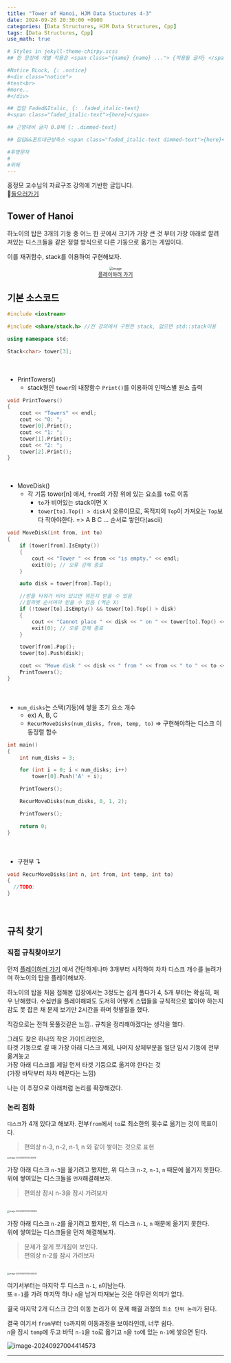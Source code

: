 ```yaml
---
title: "Tower of Hanoi, HJM Data Stuctures 4-3"
date: 2024-09-26 20:30:00 +0900
categories: [Data Structures, HJM Data Structures, Cpp]
tags: [Data Structures, Cpp]
use_math: true

# Styles in jekyll-theme-chirpy.scss
## 한 문장에 개별 적용은 <span class="{name} {name} ..."> {적용될 글자} </span> 형식으로 사용

#Notice BLock, {: .notice}
#<div class="notice">
#test<br>
#more..
#</div>

## 잡담 Faded&Italic, {: .faded_italic-text}
#<span class="faded_italic-text">{here}</span>

## 근방대비 글자 0.8배 {: .dimmed-text}

## 잡담&&폰트대근방축소 <span class="faded_italic-text dimmed-text">{here}</span>

#투명문자
#ㅤ
#위에
---
```


<div class="notice">
홍정모 교수님의 자료구조 강의에 기반한 글입니다.<br>
🌟<a href="https://honglab.co.kr/courses/data-structures" target="_blank">들으러가기</a>
</div>

## Tower of Hanoi

하노이의 탑은 3개의 기둥 중 어느 한 곳에서 크기가 가장 큰 것 부터 가장 아래로 깔려져있는 디스크들을 같은 정렬 방식으로 다른 기둥으로 옮기는 게임이다.

이를 재귀함수, stack를 이용하여 구현해보자.

<figure style="text-align: center; zoom:50%;">
    <img src="../../images/2024-09-26-TowerOfHanoi/image-20240926211223846.png" alt="image" style="max-width: 100%; height: auto;">
    <figcaption style="font-size: 24px; color: gray;"><a href="https://www.mathsisfun.com/games/towerofhanoi.html" target="_blank">플레이하러 가기</a>
    </figcaption>
</figure>




## 기본 소스코드



```c++
#include <iostream>

#include <share/stack.h> //전 강의에서 구현한 stack, 없으면 std::stack이용

using namespace std;

Stack<char> tower[3];
```

ㅤ

- PrintTowers()
  - stack형인 `tower`의 내장함수 `Print()`를 이용하여 인덱스별 원소 출력

```c++
void PrintTowers()
{
	cout << "Towers" << endl;
	cout << "0: ";
	tower[0].Print();
	cout << "1: ";
	tower[1].Print();
	cout << "2: ";
	tower[2].Print();
}
```

ㅤ

- MoveDisk()
  - 각 기둥<span class="faded_italic-text"> tower[n] </span>에서, `from`의 가장 위에 있는 요소를 `to`로 이동
    - `to`가 비어있는 stack이면 X
    - `tower[to].Top() > disk`시 오류이므로, 목적지의 `Top`이 가져오는 `Top`보다 작아야한다.
      => A B C ... 순서로 쌓인다<span class="faded_italic-text dimmed-text">(ascii)</span>

```c++
void MoveDisk(int from, int to)
{
	if (tower[from].IsEmpty())
	{
		cout << "Tower " << from << "is empty." << endl;
		exit(0); // 오류 강제 종료
	}

	auto disk = tower[from].Top();

	//받을 타워가 비어 있으면 뭐든지 받을 수 있음
	//알파벳 순서여야 받을 수 있음 (역순 X)
	if (!tower[to].IsEmpty() && tower[to].Top() > disk)
	{
		cout << "Cannot place " << disk << " on " << tower[to].Top() << endl;
		exit(0); // 오류 강제 종료
	}

	tower[from].Pop();
	tower[to].Push(disk);

	cout << "Move disk " << disk << " from " << from << " to " << to << endl;
	PrintTowers();
}
```

ㅤ

- `num_disks`는 스택(기둥)에 쌓을 초기 요소 개수
  - ex) A, B, C
  - `RecurMoveDisks(num_disks, from, temp, to)` => 구현해야하는 디스크 이동정렬 함수

```c++
int main()
{
	int num_disks = 3;

	for (int i = 0; i < num_disks; i++)
		tower[0].Push('A' + i);

	PrintTowers();

	RecurMoveDisks(num_disks, 0, 1, 2);

	PrintTowers();

	return 0;
}
```

ㅤ

- 구현부 ↴

```cpp
void RecurMoveDisks(int n, int from, int temp, int to)
{
  //TODO:
}
```

ㅤ

## 규칙 찾기

### 직접 규칙찾아보기

먼저 <a href="https://www.mathsisfun.com/games/towerofhanoi.html" target="_blank">플레이하러 가기</a> 에서 간단하게나마 3개부터 시작하여 차차 디스크 개수를 늘려가며 하노이의 탑을 플레이해보자.

하노이의 탑을 처음 접해본 입장에서는 3정도는 쉽게 풀다가 4, 5개 부터는 확실히, 매우 난해했다. 수십번을 플레이해봐도 도저히 어떻게 스탭들을 규칙적으로 밟아야 하는지 감도 못 잡은 채 문제 보기만 2시간을 하며 헛발질을 했다.

직감으로는 전혀 못풀것같은 느낌.. 규칙을 정리해야겠다는 생각을 했다.

<div class="notice">
그래도 찾은 하나의 작은 가이드라인은,<br>
타겟 기둥으로 갈 때 가장 아래 디스크 제외, 나머지 상체부분을 일단 임시 기둥에 전부 옮겨놓고<br>
가장 아래 디스크를 제일 먼저 타겟 기둥으로 옮겨야 한다는 것<br>
<span class="faded_italic-text dimmed-text">(가장 바닥부터 차차 메꾼다는 느낌)</span>
</div>

나는 이 추정으로 아래처럼 논리를 확장해갔다.

### 논리 점화

`디스크`가 4개 있다고 해보자. 전부`from`에서  `to`로 최소한의 횟수로 옮기는 것이 목표이다.

> 편의상 n-3, n-2, n-1, n 와 같이 쌓이는 것으로 표현

<img src="../../images/2024-09-26-TowerOfHanoi/image-20240927003230815.png" alt="image-20240927003230815" style="zoom:33%;" />

가장 아래 디스크 `n-3`을 옮기려고 봤지만, 위 디스크  `n-2`, `n-1`, `n` 때문에 옮기지 못한다.  
위에 쌓여있는 디스크들을 `먼저`해결해보자.

> 편의상 잠시 n-3을 잠시 가려보자

<br>

<img src="../../images/2024-09-26-TowerOfHanoi/image-20240927003332669.png" alt="image-20240927003332669" style="zoom:33%;" />

가장 아래 디스크 `n-2`를 옮기려고 봤지만, 위 디스크  `n-1`, `n` 때문에 옮기지 못한다.  
위에 쌓여있는 디스크들을 먼저 해결해보자.

> 문제가 잘게 쪼개짐이 보인다.  
> 편의상 n-2를 잠시 가려보자

<br>

<img src="../../images/2024-09-26-TowerOfHanoi/image-20240927003423933.png" alt="image-20240927003423933" style="zoom:33%;" />

여기서부터는 마지막 두 디스크 `n-1`, `n`이남는다.  
<span class="faded_italic-text dimmed-text">또 `n-1`를 가려 마지막 하나 `n`을 남겨 따져보는 것은 아무런 의미가 없다.</span>

결국 마지막 2개 디스크 간의 이동 논리가 이 문제 해결 과정의 `최소 단위 논리`가 된다.

결국 여기서 `from`부터 `to`까지의 이동과정을 보여라인데, 너무 쉽다.  
`n`을 잠시 `temp`에 두고 바닥 `n-1`을 `to`로 옮기고 `n`을 `to`에 있는 `n-1`에 쌓으면 된다.

![image-20240927004414573](../../images/2024-09-26-TowerOfHanoi/image-20240927004414573.png)

---

<!-- ### 관계식 세우기

위의 이동 논리는 디스크 이동의 `최소 논리 단위`이니 이동 양상을 관계식으로 세워보고  
다른 디스크의 개수 문제에서도 적용 되는지 따져보아 가설을 검증해나가는 귀납적 추론을 해봤다.



전제조건은 디스크의 개수는 2개일 때.  
아래 디스크를 `me`, 나머지 위의 디스크를 `head`, 시작점을 `f`, 임시 공간을  `tm`, 목적지를 `to`라고 하자.

![image-20240927012706352](../../images/2024-09-26-TowerOfHanoi/image-20240927012706352.png)

이때 각 3단계 마다 이루어지는 이동을 다음과 같이 정리해볼 수 있다.

> 1st : `head` → `tm`  
> 2nd: `me` → `to`  
> 3rd: `tm`에 있던 me → `to`  



- 그리고 다음을 관계식으로 세워봤다
  - 1st : `head` → `tm` 
  - 2nd : `me` → `to`  
  - 3rd  : `tm` → `to` <span class="faded_italic-text dimmed-text">tm에 있던 것이 to로 감</span>
  - \+ 기호는 단계 구분이다. 1st, 2nd, 3rd...

![IMG_1114](../../images/2024-09-26-TowerOfHanoi/image-20240927021418537.png)

---

### disk가 3개일 때 귀납추론 검증

<div class="flex-container">
    <img src="../../images/2024-09-26-TowerOfHanoi/image-20240927020456649.png" alt="설명" class="flex-image">
    <div class="flex-text">
여기서 가장 아래 디스크 n-2가 me이고,<br>나머지 윗 부분 n-1, n은 head이다.
    </div>
</div>

<br>

![image-20240927055334434](../../images/2024-09-26-TowerOfHanoi/image-20240927055334434.png)

> 첫 번째 단계 (i) 는 다음과 같이 전개된다. 첫째항에서 시작점에 디스크가 2개가 있으니 또 관계식을 적용해준다.  
> 여기선 첫째항, 셋째항에 또 관계식 적용이 가능하다.<span class="faded_italic-text dimmed-text">디스크 한 개의 이동들로 다 쪼갠다.</span>
>
> 항에서 또 관계식으로 분화하며 가지가 나듯이 이는 나중에 쓰게 될 재귀함수의 개념과 유사하다. 

<br>

![image-20240927032323076](../../images/2024-09-26-TowerOfHanoi/image-20240927032323076.png)

> (i)의 첫번째 항에 관계식을 또 적용하면 (ii)가 생긴다. 이는 재귀함수가 실행될 때 마다 스택이 쌓이는 것과 같다.
>
> 먼저 (i)의 첫째항인 (head<span class="faded_italic-text dimmed-text">from자리</span> → tm)이 (ii)에선 <f → to>로 대치된다.<span class="faded_italic-text dimmed-text">(i)의 (f→tm) ⇒ (ii)의 <f→to> = ... </span>   
> <span class="faded_italic-text dimmed-text">FLAGhead는 어차피 from에서 꺼내는 디스크이니 같다고 봐도 무방하다</span>
>
> 즉,  
>
> - (ii)의 f는 (i)의 f와 같다.  
> - (ii)의 to는 (i)의 tm와 같게 된다.<span class="faded_italic-text dimmed-text">(ii)에서 to로의 이동을 전역적으로 보면 원래의 tm에 이동한다는 말과 같다.</span>  
> - (ii)의 tm은 남는 (i)의 to와 같게 된다. <span class="faded_italic-text dimmed-text">어차피 f, to가 아니면 남는게 tm이다. + 일대일대응</span>

결국 (ii)의 to는 원래 기둥 3개에서<span class="faded_italic-text dimmed-text">기둥[0], 기둥[1], 기둥[2]</span> tm자리 인덱스[1] 자리를 가리키게 된다.  
__나의 f, tm, to와 윗쪽의 f, tm, to는 다른 자리, 다른 스택임을 주의하자.__

> 🌟왜 대응관계의 꼬임이 일어나는가??  
> __(i)의 첫째항인 (f<span class="faded_italic-text dimmed-text"> = head</span> →tm)에서 f, tm이 (ii)의 <f → to> = ... 의 각각의 인자에 들어가기 때문이다.__   
> 따라서 원래 (i)의 f는 (ii)에서 f로 다뤄지게되는 반면,  
> 원래 (i)의 tm은 (ii)에서는 to로 다뤄지게 된다.  
> <span class="faded_italic-text dimmed-text">*f는 시작점, to는 목적지의 의미이다*</span>

헷갈리면 하단의 오랜지색 인덱스 값을 참고하자. 글로벌 변수처럼 절대값이기 때문이다.

> (i) 첫째항에서 가지처럼 뻗어난 (ii)의 첫째항은 비로소 디스크 하나 짜리가 보인다. 이는 우리가 이동시켜 줄 수 있는 단위이며 더 이상 쪼갤 수 없다. 
>
> (ii)의 세 항별 디스크 이동을 살펴보면 다음과 같다.

<br>

![image-20240927061130729](../../images/2024-09-26-TowerOfHanoi/image-20240927061130729.png)

> (ii) 시행이 모두 끝나면 (i)의 첫째항으로 복귀한다. 재귀함수의 뻗었던 가지 거둬들이기랑 비슷해보인다.<span class="faded_italic-text dimmed-text">반환을 이용한 복귀</span>
>
> (i)의 둘째항으로 넘어가 시행하면 다음과 같다.

<img src="../../images/2024-09-26-TowerOfHanoi/image-20240927052142168.png" alt="image-20240927052142168" style="zoom:33%;" />

> (i) 둘째항 시행이 끝나면 (i) 셋째항으로 넘어가고 (i)의 셋째항 역시 시작점에 디스크 두 개가 있으니 이동 관계식을 적용시키면  
> (iii)로 전개된다.

> (i)의 셋째항인 (tm → to)가 (iii)의 <f → to>로 대치된다. <span class="faded_italic-text dimmed-text">(i)의 (tm→to) ⇒ (iii)의 <f→to> = ...</span> 
>
> 즉,  
>
> - (iii)의 f자리에 (i)의 tm이 들어오니, (iii)의 f = (i)의 tm
>
>   (iii)의 to자리에 (i)의 to가 들어오니, (iii)의 to = (i)의 to
>
> - (iii)의 tm = (i)의 f
>
> (iii)의 세 항별 이동을 살펴보면 다음과 같다.

![image-20240927061852108](../../images/2024-09-26-TowerOfHanoi/image-20240927061852108.png)

(iii)이 끝나면 (i)의 셋째항으로 돌아가고 결국 전부 끝나게 되어 가정한대로 살펴본 예시 케이스에서도 이동 관계식은 적용됐다.

***

### disk의 개수가 4+... 개일 때

4개일 때도 역시 같은 방법으로 하면 최소횟수로 완벽하게 이동된다. 다만 4개이므로 도식을 그리는 데는 좀 걸린다.  
5, 6개도 역시 된다.   
물론 위에서 소개한 꼬리에 꼬리를 무는 `나머지 위 디스크들을 잠시 다른 데로 옮기기` 가 이 식과 이미 같다.

<img src="../../images/2024-09-26-TowerOfHanoi/image-20240927062004856.png" alt="image-20240927062004856" style="zoom:33%;" />

---

## 코드 구현

### 재귀 부분

```c++
#int main()
RecurMoveDisks(num_disks, 0, 1, 2);
```

인자로 `num_disks`는 3, `from`은 인덱스 0, `tm`, `to`는 1, 2를 넣는다.  
구현에는 재귀함수를 쓰지만 무한재귀를 하지는 않을 것이기 때문에 시작과 종료 condition역시 잘 정해야 한다.

일단 내가 구현하려 했을 때 딱 처음에 했던 생각은 아래 사진의 노란색 하이라이트 된 화살표처럼  
한 항에서 또 재귀적으로 새로운 식이 열리는 코드를 어떻게 구현할 것인지였다.

![image-20240927064157833](../../images/2024-09-26-TowerOfHanoi/image-20240927064157833.png)

그래서 일단 `RecurMoveDisks()`를 3개를 나란히 두었다. 하지만 재귀가 필요한 항은 첫째항과 셋째항이다.  
둘째항은 디스크 1개를 옮기는 것이므로 디스크 하나를 옮기는 `MoveDisk()`를 사용한다.

```c++
	RecurMoveDisks( , , , ); // 1st term
	MoveDisk( ,); // 2nd term
	RecurMoveDisks( , , , ); // 3rd term
```

<br>

이제는 인수들을 채워야한다. 첫째항인 1st term을 다시 위의 사진에서 한 번 보자.  
새로 재귀식을 열 때 <f→to>에서 `f`인자에 자신의 `f`를 넣고, `to`인자에 자신의 `tm`를 넣는다. 

`→ RecurMoveDisks(..., from, to, temp);`<span class="faded_italic-text dimmed-text">남는 인수자리는 to거 ㅎㅎ..</span>

<br>

둘째항인 2nd term은 `me` → `to`를 수행하는데, `me`는 `from`자리에 있기 때문에   
`from`인수에 자신의 `from`을, `to`인수에 자신의 `to`를 넣는다.  
`→ MoveDisk(from, to);`

<br>

셋째항인 3nd term은 `tm` → `to`를 수행한다.  
새로 재귀식을 열 때 <f→to>에서 `f`인자에 자신의 `tm`를, `to`인자에 자신의 `to`를 넣는다.

`→ RecurMoveDisks(..., temp, from, to);`

---

### 재귀 종료 조건 부분

도식을 보면 알 수 있듯이 무한히 재귀하지 않듯이 좀 자세히 보면 언제 재귀를 멈추는지 알 수 있다. 

일단 가장 처음 함수가 실행될 때 n에는 3이 들어온다.   
초기에는 (i)로 전개가 되는데 3가 매칭되는 요소는 <f→to>에서 `f`의 디스크 개수이다.   
따라서 이와 관련하여 종료 조건을 짜면 될 것 같았다.

그렇다면 재귀함수를 실행하는 부분 위에 조건 검사식을 둬야함을 알 수 있다. 아래는 최종코드이다.

```c++
void RecurMoveDisks(int n, int from, int temp, int to)
{
	if (n == 1)
	{
		MoveDisk(from, to);
		return;
	}

	RecurMoveDisks(n - 1, from, to,temp); // 1st term
	MoveDisk(from, to); // 2nd term
	RecurMoveDisks(n - 1, temp, from, to); // 3rd term

}
```

- 재귀에서 재귀로 또 들어갈 때 무슨 인자를 넣어주는지는 어려울 것 없다. 내 `from`, `temp`, `to`등이 새로운 재귀식에서 어떤 자리를 맡게되는지를 따지는 것이다.

- (i)는 <f→to>에서 `f`가 디스크를 3개 가지고 있다. 다음 재귀 때 `n-1`을 해주자.

- (ii)는 <f→to>부분에서 `f`가 디스크 2개를 가지고 있다. 재귀는 여기까지만 되어야 한다. 일단 다음 재귀 때 역시 `n-1`을 해주자.

  - 그렇다면 예컨대 (ii)의 첫째항에서는 다시 `n`을 `-1`을 한 재귀식이 실행된다.

  - 일단 새로 열린 재귀함수에서 `n`은 1이 된다. 여기서는 재귀를 멈춰야 하므로 `if (n==1)`을 걸고 맞다면  
    `MoveDisk(from, to);`을 하고 `return`을 하여 종료한다.  
    ![image-20240927072327484](../../images/2024-09-26-TowerOfHanoi/image-20240927072327484.png)  
    빨간색 하이라이트 부분을 보면 시작점은 `f`, 도착지는 `tm`이다.  
    일단 여기서 새로 열리는 재귀식에 `f`부분에 자기 `f`를, `to`부분에 자기 `tm`을 넣어주면 된다. = 이동을 f에서 tm로 하겠단 의미.    
    결국엔 새로 열린 재귀식에서 시작점 부분은 자기 `f`가, 도착지 부분에 자기 `tm`을 잘 넣었다. 이후부터는 각각 `f`, `to`로 대치된다.

    하지만 재귀 종료조건 `if (n==1)`에 걸린다. 그 후 `MoveDisk()`에는 원했던 시작점, 도착지인 `f`, `to`를 넣어주면 된다.  
    `→ MoveDisk(from , to);`   
    이후 `return`을 만나며 되돌아간다. 

이렇게 첫째항, 셋째항도 해결했다.

첫, 둘, 셋째 항들을 직렬로 배열했으니 첫째항의 가지들이 쭉 나갔다가 다시 거둬들여지고, 차례대로 둘.셋째도 마찬가지고 결국 함수가 끝난다.

---

주저리 주저리... 오지랖이 넓은 긴 설명이지만 하루동안 심히 시름했던 문제이었기에 내가 어떻게 풀었는지 자세히 기록하고싶었다.. -->
